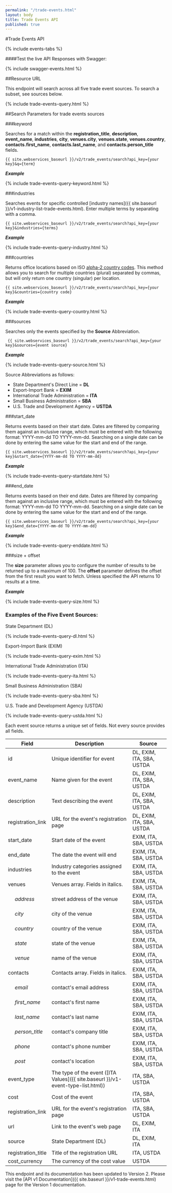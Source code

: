 ```yaml
---
permalink: "/trade-events.html"
layout: body
title: Trade Events API
published: true
---
```


#Trade Events API

{% include events-tabs %}

####Test the live API Responses with Swagger:

{% include swagger-events.html %}

##Resource URL

This endpoint will search across all five trade event sources.  To search a subset, see sources below.

{% include trade-events-query.html %}

##Search Parameters for trade events sources

###keyword

Searches for a match within the **registration_title**, **description**, **event_name**, **industries**, **city**, **venues.city**, **venues.state**, **venues.country**, **contacts.first_name**, **contacts.last_name**, and **contacts.person_title** fields.

    {{ site.webservices_baseurl }}/v2/trade_events/search?api_key={your key}&q={term}

**_Example_**

{% include trade-events-query-keyword.html %}

###industries

Searches events for specific controlled [industry names]({{ site.baseurl }}/v1-industry-list-trade-events.html).  Enter multiple terms by separating with a comma.

    {{ site.webservices_baseurl }}/v2/trade_events/search?api_key={your key}&industries={terms}

**_Example_**

{% include trade-events-query-industry.html %}

###countries

Returns office locations based on ISO [alpha-2 country codes](http://www.iso.org/iso/home/standards/country_codes/country_names_and_code_elements.htm).  This method allows you to search for multiple countries (plural) separated by commas, but will only return one country (singular) per location.

    {{ site.webservices_baseurl }}/v2/trade_events/search?api_key={your key}&countries={country code}

**_Example_**

{% include trade-events-query-country.html %}

###sources

Searches only the events specified by the **Source** Abbreviation.

	 {{ site.webservices_baseurl }}/v2/trade_events/search?api_key={your key}&sources={event source}

**_Example_**

{% include trade-events-query-source.html %}

Source Abbreviations as follows:

* State Department's Direct Line = **DL**
* Export-Import Bank = **EXIM**
* International Trade Administration = **ITA**
* Small Business Administration = **SBA**
* U.S. Trade and Development Agency = **USTDA**


###start_date

Returns events based on their start date.  Dates are filtered by comparing them against an inclusive range, which must be entered with the following format:  YYYY-mm-dd TO YYYY-mm-dd.  Searching on a single date can be done by entering the same value for the start and end of the range.


    {{ site.webservices_baseurl }}/v2/trade_events/search?api_key={your key}&start_date={YYYY-mm-dd TO YYYY-mm-dd}

**_Example_**

{% include trade-events-query-startdate.html %}

###end_date

Returns events based on their end date.  Dates are filtered by comparing them against an inclusive range, which must be entered with the following format:  YYYY-mm-dd TO YYYY-mm-dd.  Searching on a single date can be done by entering the same value for the start and end of the range.


    {{ site.webservices_baseurl }}/v2/trade_events/search?api_key={your key}&end_date={YYYY-mm-dd TO YYYY-mm-dd}

**_Example_**

{% include trade-events-query-enddate.html %}

###size + offset

The **size** parameter allows you to configure the number of results to be returned up to a maximum of 100. The **offset** parameter defines the offset from the first result you want to fetch. Unless specified the API returns 10 results at a time.

**_Example_**

{% include trade-events-query-size.html %}

### Examples of the Five Event Sources: 

State Department (DL) 

{% include trade-events-query-dl.html %}

Export-Import Bank (EXIM)    

{% include trade-events-query-exim.html %}

International Trade Administration (ITA) 

{% include trade-events-query-ita.html %}

Small Business Administration (SBA) 

{% include trade-events-query-sba.html %}

U.S. Trade and Development Agency (USTDA) 

{% include trade-events-query-ustda.html %}

Each event source returns a unique set of fields.  Not every source provides all fields.

| Field              | Description                             | Source             |
| ------------------ | --------------------------------------- | ------------------ |
| id                 | Unique identifier for event             | DL, EXIM, ITA, SBA, USTDA					|
| event_name         | Name given for the event                | DL, EXIM, ITA, SBA, USTDA 					|
| description        | Text describing the event 			   | DL, EXIM, ITA, SBA, USTDA 					|
| registration_link  | URL for the event's registration page   | DL, EXIM, ITA, SBA, USTDA 					|
| start_date         | Start date of the event 			       | EXIM, ITA, SBA, USTDA 					    |
| end_date           | The date the event will end  		   | EXIM, ITA, SBA, USTDA 					    |
| industries         | Industry categories assigned to the event    | EXIM, ITA, SBA, USTDA						|
| venues             | Venues array. Fields in italics.    | EXIM, ITA, SBA, USTDA						|
| &nbsp;&nbsp;&nbsp;&nbsp; _address_            | street address of the venue     		   | EXIM, ITA, SBA, USTDA 						|
| &nbsp;&nbsp;&nbsp;&nbsp; _city_               | city of the venue                       | EXIM, ITA, SBA, USTDA 						|
| &nbsp;&nbsp;&nbsp;&nbsp; _country_            | country of the venue                    | EXIM, ITA, SBA, USTDA 						|
| &nbsp;&nbsp;&nbsp;&nbsp; _state_              | state of the venue                      | EXIM, ITA, SBA, USTDA 						|
| &nbsp;&nbsp;&nbsp;&nbsp; _venue_              | name of the venue                       | EXIM, ITA, SBA, USTDA 						| 
| contacts           | Contacts array. Fields in italics.              | EXIM, ITA, SBA, USTDA 							|
| &nbsp;&nbsp;&nbsp;&nbsp; _email_              | contact's email address                 | EXIM, ITA, SBA, USTDA 						| 
| &nbsp;&nbsp;&nbsp;&nbsp; _first_name_         | contact's first name                    | EXIM, ITA, SBA, USTDA 						|
| &nbsp;&nbsp;&nbsp;&nbsp; _last_name_          | contact's last name                     | EXIM, ITA, SBA, USTDA 						|
| &nbsp;&nbsp;&nbsp;&nbsp; _person_title_       | contact's company title                 | EXIM, ITA, SBA, USTDA 						|
| &nbsp;&nbsp;&nbsp;&nbsp; _phone_              | contact's phone number                  | EXIM, ITA, SBA, USTDA 						|
| &nbsp;&nbsp;&nbsp;&nbsp; _post_               | contact's location                      | EXIM, ITA, SBA, USTDA 						|
| event_type         | The type of the event ([ITA Values]({{ site.baseurl }}/v1-event-type-list.html)) | ITA, SBA, USTDA 					    |
| cost               | Cost of the event                       | ITA, SBA, USTDA							|
| registration_link  | URL for the event's registration page   | ITA, SBA, USTDA							|
| url        		 | Link to the event's web page 		   | DL, EXIM, ITA 								|
| source        	 | State Department (DL) 			   	   | DL, EXIM, ITA								|
| registration_title | Title of the registration URL           | ITA, USTDA									|
| cost_currency      | The currency of the cost value          | USTDA										|


This endpoint and its documentation has been updated to Version 2. Please visit the [API v1 Documentation]({{ site.baseurl }}/v1-trade-events.html) page for the Version 1 documentation.



